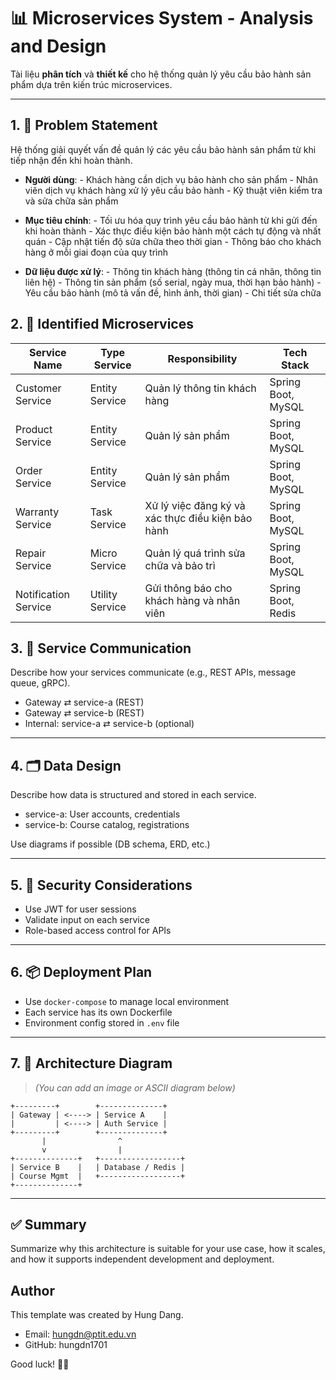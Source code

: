 # 📊 Microservices System - Analysis and Design

Tài liệu **phân tích** và **thiết kế** cho hệ thống quản lý yêu cầu bảo hành sản phẩm dựa trên kiến trúc microservices.

---

## 1. 🎯 Problem Statement

Hệ thống giải quyết vấn đề quản lý các yêu cầu bảo hành sản phẩm từ khi tiếp nhận đến khi hoàn thành.

- **Người dùng**: - Khách hàng cần dịch vụ bảo hành cho sản phẩm - Nhân viên dịch vụ khách hàng xử lý yêu cầu bảo hành - Kỹ thuật viên kiểm tra và sửa chữa sản phẩm

- **Mục tiêu chính**: - Tối ưu hóa quy trình yêu cầu bảo hành từ khi gửi đến khi hoàn thành - Xác thực điều kiện bảo hành một cách tự động và nhất quán - Cập nhật tiến độ sửa chữa theo thời gian - Thông báo cho khách hàng ở mỗi giai đoạn của quy trình
- **Dữ liệu được xử lý**: - Thông tin khách hàng (thông tin cá nhân, thông tin liên hệ) - Thông tin sản phẩm (số serial, ngày mua, thời hạn bảo hành) - Yêu cầu bảo hành (mô tả vấn đề, hình ảnh, thời gian) - Chi tiết sửa chữa

## 2. 🧩 Identified Microservices

| Service Name         | Type Service    | Responsibility                                    | Tech Stack         |
| -------------------- | --------------- | ------------------------------------------------- | ------------------ |
| Customer Service     | Entity Service  | Quản lý thông tin khách hàng                      | Spring Boot, MySQL |
| Product Service      | Entity Service  | Quản lý sản phẩm                                  | Spring Boot, MySQL |
| Order Service        | Entity Service  | Quản lý sản phẩm                                  | Spring Boot, MySQL |
| Warranty Service     | Task Service    | Xử lý việc đăng ký và xác thực điều kiện bảo hành | Spring Boot, MySQL |
| Repair Service       | Micro Service   | Quản lý quá trình sửa chữa và bảo trì             | Spring Boot, MySQL |
| Notification Service | Utility Service | Gửi thông báo cho khách hàng và nhân viên         | Spring Boot, Redis |

## 3. 🔄 Service Communication

Describe how your services communicate (e.g., REST APIs, message queue, gRPC).

- Gateway ⇄ service-a (REST)
- Gateway ⇄ service-b (REST)
- Internal: service-a ⇄ service-b (optional)

---

## 4. 🗂️ Data Design

Describe how data is structured and stored in each service.

- service-a: User accounts, credentials
- service-b: Course catalog, registrations

Use diagrams if possible (DB schema, ERD, etc.)

---

## 5. 🔐 Security Considerations

- Use JWT for user sessions
- Validate input on each service
- Role-based access control for APIs

---

## 6. 📦 Deployment Plan

- Use `docker-compose` to manage local environment
- Each service has its own Dockerfile
- Environment config stored in `.env` file

---

## 7. 🎨 Architecture Diagram

> _(You can add an image or ASCII diagram below)_

```
+---------+        +--------------+
| Gateway | <----> | Service A    |
|         | <----> | Auth Service |
+---------+        +--------------+
       |                ^
       v                |
+--------------+   +------------------+
| Service B    |   | Database / Redis |
| Course Mgmt  |   +------------------+
+--------------+
```

---

## ✅ Summary

Summarize why this architecture is suitable for your use case, how it scales, and how it supports independent development and deployment.

## Author

This template was created by Hung Dang.

- Email: hungdn@ptit.edu.vn
- GitHub: hungdn1701

Good luck! 💪🚀
